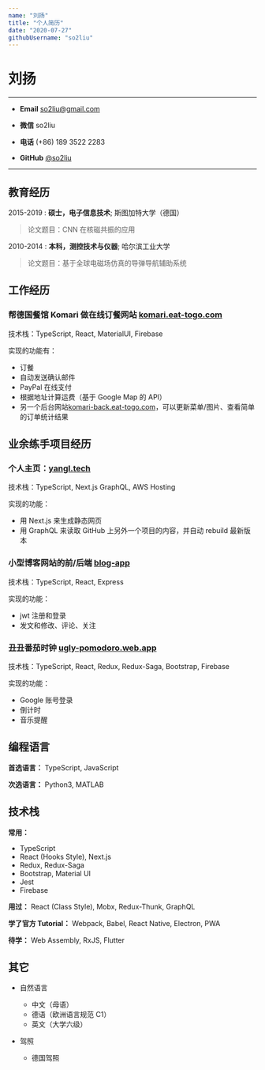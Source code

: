 ```yaml
---
name: "刘扬"
title: "个人简历"
date: "2020-07-27"
githubUsername: "so2liu"
---
```


# 刘扬

---

- **Email** [so2liu@gmail.com](mailto:so2liu@gmail.com)

- **微信** so2liu

- **电话** (+86) 189 3522 2283

- **GitHub** [@so2liu](https://github.com/so2liu)

---

## 教育经历

2015-2019
: **硕士，电子信息技术**; 斯图加特大学（德国）

> 论文题目：CNN 在核磁共振的应用

2010-2014
: **本科，测控技术与仪器**; 哈尔滨工业大学

> 论文题目：基于全球电磁场仿真的导弹导航辅助系统

## 工作经历

### 帮德国餐馆 Komari 做在线订餐网站 [komari.eat-togo.com](komari.eat-togo.com)

技术栈：TypeScript, React, MaterialUI, Firebase

实现的功能有：

- 订餐
- 自动发送确认邮件
- PayPal 在线支付
- 根据地址计算运费（基于 Google Map 的 API）
- 另一个后台网站[komari-back.eat-togo.com](komari-back.eat-togo.com)，可以更新菜单/图片、查看简单的订单统计结果

## 业余练手项目经历

### 个人主页：[yangl.tech](yangl.tech)

技术栈：TypeScript, Next.js GraphQL, AWS Hosting

实现的功能：

- 用 Next.js 来生成静态网页
- 用 GraphQL 来读取 GitHub 上另外一个项目的内容，并自动 rebuild 最新版本

### 小型博客网站的前/后端 [blog-app](https://blog-app-yangl.herokuapp.com/)

技术栈：TypeScript, React, Express

实现的功能：

- jwt 注册和登录
- 发文和修改、评论、关注

### 丑丑番茄时钟 [ugly-pomodoro.web.app](ugly-pomodoro.web.app)

技术栈：TypeScript, React, Redux, Redux-Saga, Bootstrap, Firebase

实现的功能：

- Google 账号登录
- 倒计时
- 音乐提醒

## 编程语言

**首选语言：** TypeScript, JavaScript

**次选语言：** Python3, MATLAB

## 技术栈

**常用：**

- TypeScript
- React (Hooks Style), Next.js
- Redux, Redux-Saga
- Bootstrap, Material UI
- Jest
- Firebase

**用过：** React (Class Style), Mobx, Redux-Thunk, GraphQL

**学了官方 Tutorial：** Webpack, Babel, React Native, Electron, PWA

**待学：** Web Assembly, RxJS, Flutter

## 其它

- 自然语言

  - 中文（母语）
  - 德语（欧洲语言规范 C1）
  - 英文（大学六级）

- 驾照
  - 德国驾照
